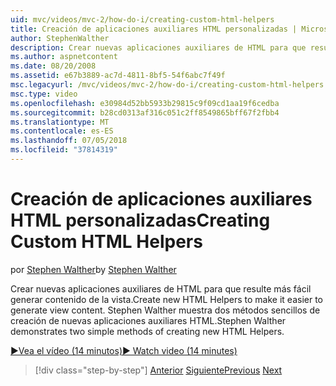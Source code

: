 ```yaml
---
uid: mvc/videos/mvc-2/how-do-i/creating-custom-html-helpers
title: Creación de aplicaciones auxiliares HTML personalizadas | Microsoft Docs
author: StephenWalther
description: Crear nuevas aplicaciones auxiliares de HTML para que resulte más fácil generar contenido de la vista. Stephen Walther muestra dos métodos sencillos de creación de nuevas aplicaciones auxiliares HTML.
ms.author: aspnetcontent
ms.date: 08/20/2008
ms.assetid: e67b3889-ac7d-4811-8bf5-54f6abc7f49f
msc.legacyurl: /mvc/videos/mvc-2/how-do-i/creating-custom-html-helpers
msc.type: video
ms.openlocfilehash: e30984d52bb5933b29815c9f09cd1aa19f6cedba
ms.sourcegitcommit: b28cd0313af316c051c2ff8549865bff67f2fbb4
ms.translationtype: MT
ms.contentlocale: es-ES
ms.lasthandoff: 07/05/2018
ms.locfileid: "37814319"
---
```

<a name="creating-custom-html-helpers"></a><span data-ttu-id="d8438-104">Creación de aplicaciones auxiliares HTML personalizadas</span><span class="sxs-lookup"><span data-stu-id="d8438-104">Creating Custom HTML Helpers</span></span>
====================
<span data-ttu-id="d8438-105">por [Stephen Walther](https://github.com/StephenWalther)</span><span class="sxs-lookup"><span data-stu-id="d8438-105">by [Stephen Walther](https://github.com/StephenWalther)</span></span>

<span data-ttu-id="d8438-106">Crear nuevas aplicaciones auxiliares de HTML para que resulte más fácil generar contenido de la vista.</span><span class="sxs-lookup"><span data-stu-id="d8438-106">Create new HTML Helpers to make it easier to generate view content.</span></span> <span data-ttu-id="d8438-107">Stephen Walther muestra dos métodos sencillos de creación de nuevas aplicaciones auxiliares HTML.</span><span class="sxs-lookup"><span data-stu-id="d8438-107">Stephen Walther demonstrates two simple methods of creating new HTML Helpers.</span></span>

[<span data-ttu-id="d8438-108">&#9654;Vea el vídeo (14 minutos)</span><span class="sxs-lookup"><span data-stu-id="d8438-108">&#9654; Watch video (14 minutes)</span></span>](https://channel9.msdn.com/Blogs/ASP-NET-Site-Videos/creating-custom-html-helpers)

> [!div class="step-by-step"]
> <span data-ttu-id="d8438-109">[Anterior](creating-unit-tests-for-aspnet-mvc-applications.md)
> [Siguiente](creating-model-classes-with-linq-to-sql.md)</span><span class="sxs-lookup"><span data-stu-id="d8438-109">[Previous](creating-unit-tests-for-aspnet-mvc-applications.md)
[Next](creating-model-classes-with-linq-to-sql.md)</span></span>
